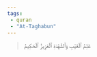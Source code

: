 ```yaml
---
tags: 
 - quran 
 - "At-Taghabun"
---
```


> عَٰلِمُ ٱلۡغَيۡبِ وَٱلشَّهَٰدَةِ ٱلۡعَزِيزُ ٱلۡحَكِيمُ
